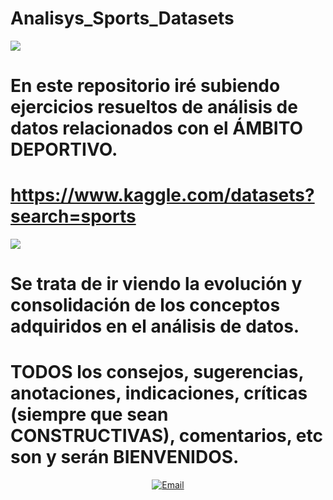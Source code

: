 # Analisys_Sports_Datasets
![](deportes2.jpg)
# En este repositorio iré subiendo ejercicios resueltos de análisis de datos relacionados con el ÁMBITO DEPORTIVO.
# https://www.kaggle.com/datasets?search=sports
![](kaggle.png)
# Se trata de ir viendo la evolución y consolidación de los conceptos adquiridos en el análisis de datos.
# TODOS los consejos, sugerencias, anotaciones, indicaciones, críticas (siempre que sean CONSTRUCTIVAS), comentarios, etc son y serán BIENVENIDOS.
<p align = "center">
  <a href="mailto:loquelojonove1975@gmail.com" target="_blank" title="Email" rel="noopener"><img src="feedback.jfif" title="Email"></i></a>
</p>
